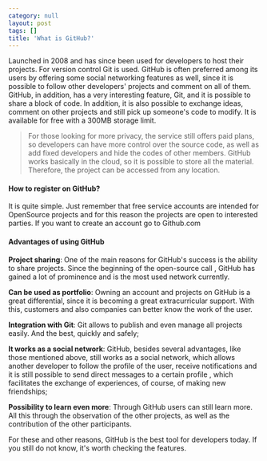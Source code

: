 ```yaml
---
category: null
layout: post
tags: []
title: 'What is GitHub?'
---
```

Launched in 2008 and has since been used for developers to host their projects. For version control Git is used. GitHub is often preferred among its users by offering some social networking features as well, since it is possible to follow other developers' projects and comment on all of them. GitHub, in addition, has a very interesting feature, Git, and it is possible to share a block of code. In addition, it is also possible to exchange ideas, comment on other projects and still pick up someone's code to modify. It is available for free with a 300MB storage limit.

> For those looking for more privacy, the service still offers paid plans, so developers can have more control over the source code, as well as add fixed developers and hide the codes of other members. GitHub works basically in the cloud, so it is possible to store all the material. Therefore, the project can be accessed from any location.

#### How to register on GitHub?

It is quite simple. Just remember that free service accounts are intended for OpenSource projects and for this reason the projects are open to interested parties. If you want to create an account go to Github.com

#### Advantages of using GitHub

**Project sharing**:  One of the main reasons for GitHub's success is the ability to share projects. Since the beginning of the  open-source call ,  GitHub has   gained a lot of prominence and is the most used network currently.


**Can be used as portfolio**:  Owning an account and projects on GitHub is a great differential, since it is becoming a great extracurricular support. With this, customers and also companies can better know the work of the user.

**Integration with Git**:  Git allows to publish and even manage all projects easily. And the best, quickly and safely;

**It works as a social network**:  GitHub, besides several advantages, like those mentioned above, still works as a social network, which allows another developer to follow the profile of the user, receive notifications and it is still possible to send direct messages to a certain profile , which facilitates the exchange of experiences, of course, of making new friendships;

**Possibility to learn even more**:  Through GitHub users can still learn more. All this through the observation of the other projects, as well as the contribution of the other participants.

For these and other reasons, GitHub is the best tool for developers today. If you still do not know, it's worth checking the features. 

